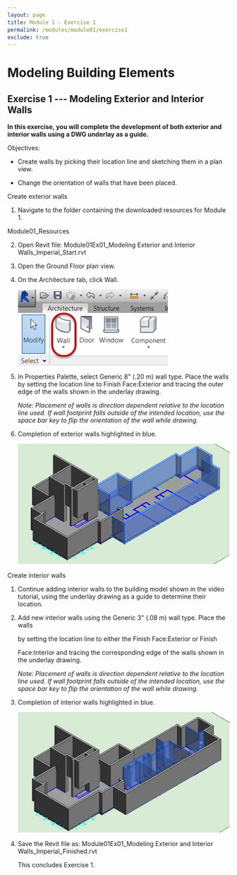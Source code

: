 ```yaml
---
layout: page
title: Module 1 - Exercise 1
permalink: /modules/module01/exercise1
exclude: true
---
```



# Modeling Building Elements

## Exercise 1 --- Modeling Exterior and Interior Walls

**In this exercise, you will complete the development of both exterior and
interior walls using a DWG underlay as a guide.**

Objectives:

-   Create walls by picking their location line and sketching them in a
    plan view.

-   Change the orientation of walls that have been placed.
 

Create exterior walls

1.  Navigate to the folder containing the downloaded resources for
    Module 1.

Module01_Resources

2.  Open Revit file: Module01Ex01_Modeling Exterior and Interior
    Walls_Imperial_Start.rvt

3.  Open the Ground Floor plan view.

4.  On the Architecture tab, click Wall.

    ![](media\image2.png)

5.  In Properties Palette, select Generic 8\" (.20 m) wall type. Place
    the walls by setting the location line to Finish Face:Exterior and
    tracing the outer edge of the walls shown in the underlay drawing.

    *Note: Placement of walls is direction dependent relative to the
    location line used. If wall footprint falls outside of the intended
    location, use the space bar key to flip the orientation of the wall
    while drawing.*

6.  Completion of exterior walls highlighted in blue.

    ![](media\image3.png)

Create interior walls

1.  Continue adding interior walls to the building model shown in the
    video tutorial, using the underlay drawing as a guide to determine
    their location.

2.  Add new interior walls using the Generic 3\" (.08 m) wall type.
    Place the walls

    by setting the location line to either the Finish Face:Exterior or
    Finish

    Face:Interior and tracing the corresponding edge of the walls shown
    in the underlay drawing.

    *Note: Placement of walls is direction dependent relative to the
    location line used. If wall footprint falls outside of the intended
    location, use the space bar key to flip the orientation of the wall
    while drawing.*


7.  Completion of interior walls highlighted in blue.

    ![](media\image4.png)


1.  Save the Revit file as: Module01Ex01_Modeling Exterior and Interior
    Walls_Imperial_Finished.rvt

    This concludes Exercise 1.

